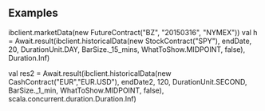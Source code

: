 ## Examples

ibclient.marketData(new FutureContract("BZ", "20150316", "NYMEX"))
val  h = Await.result(ibclient.historicalData(new StockContract("SPY"), endDate, 20,
DurationUnit.DAY, BarSize._15_mins, WhatToShow.MIDPOINT, false),  Duration.Inf)

val res2 = Await.result(ibclient.historicalData(new CashContract("EUR","EUR.USD"), endDate2, 120, DurationUnit.SECOND, BarSize._1_min, WhatToShow.MIDPOINT, false), scala.concurrent.duration.Duration.Inf)

